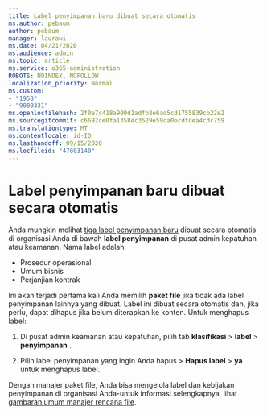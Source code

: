 ```yaml
---
title: Label penyimpanan baru dibuat secara otomatis
ms.author: pebaum
author: pebaum
manager: laurawi
ms.date: 04/21/2020
ms.audience: admin
ms.topic: article
ms.service: o365-administration
ROBOTS: NOINDEX, NOFOLLOW
localization_priority: Normal
ms.custom:
- "1958"
- "9000331"
ms.openlocfilehash: 2f0e7c418a909d1adfb8e6ad5cd1755839cb22e2
ms.sourcegitcommit: c6692ce0fa1358ec3529e59ca0ecdfdea4cdc759
ms.translationtype: MT
ms.contentlocale: id-ID
ms.lasthandoff: 09/15/2020
ms.locfileid: "47803140"
---
```

# <a name="new-retention-labels-created-automatically"></a>Label penyimpanan baru dibuat secara otomatis

Anda mungkin melihat [tiga label penyimpanan baru](https://docs.microsoft.com/microsoft-365/compliance/file-plan-manager) dibuat secara otomatis di organisasi Anda di bawah **label penyimpanan** di pusat admin kepatuhan atau keamanan. Nama label adalah:

- Prosedur operasional
- Umum bisnis
- Perjanjian kontrak

Ini akan terjadi pertama kali Anda memilih **paket file** jika tidak ada label penyimpanan lainnya yang dibuat. Label ini dibuat secara otomatis dan, jika perlu, dapat dihapus jika belum diterapkan ke konten. Untuk menghapus label:

1. Di pusat admin keamanan atau kepatuhan, pilih tab **klasifikasi**  >  **label**  >  **penyimpanan** .

1. Pilih label penyimpanan yang ingin Anda hapus > **Hapus label**  >  **ya** untuk menghapus label.

Dengan manajer paket file, Anda bisa mengelola label dan kebijakan penyimpanan di organisasi Anda-untuk informasi selengkapnya, lihat [gambaran umum manajer rencana file](https://docs.microsoft.com/microsoft-365/compliance/file-plan-manager).